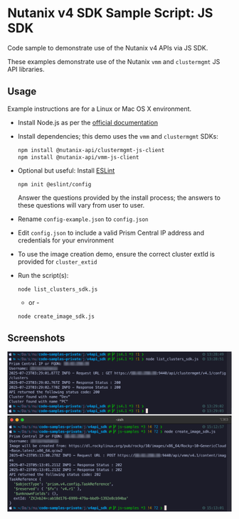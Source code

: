 # Nutanix v4 SDK Sample Script: JS SDK

Code sample to demonstrate use of the Nutanix v4 APIs via JS SDK.

These examples demonstrate use of the Nutanix `vmm` and `clustermgmt` JS API libraries.

## Usage

Example instructions are for a Linux or Mac OS X environment.

- Install Node.js as per the [official documentation](https://nodejs.org/en/download/)
- Install dependencies; this demo uses the `vmm` and `clustermgmt` SDKs:

  ```
  npm install @nutanix-api/clustermgmt-js-client
  npm install @nutanix-api/vmm-js-client
  ```

- Optional but useful: Install [ESLint](https://eslint.org/)

  ```
  npm init @eslint/config
  ```

  Answer the questions provided by the install process; the answers to these questions will vary from user to user.

- Rename `config-example.json` to `config.json`
- Edit `config.json` to include a valid Prism Central IP address and credentials for your environment
- To use the image creation demo, ensure the correct cluster extId is provided for `cluster_extid`
- Run the script(s):

  ```
  node list_clusters_sdk.js
  ```

  - or -

  ```
  node create_image_sdk.js
  ```

## Screenshots

![List clusters example script execution](./screenshot_clusters.png "List clusters example script execution")
![Create image example script execution](./screenshot_image.png "Create image example script execution")
